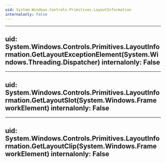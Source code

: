 ```yaml
---
uid: System.Windows.Controls.Primitives.LayoutInformation
internalonly: False
---
```


---
uid: System.Windows.Controls.Primitives.LayoutInformation.GetLayoutExceptionElement(System.Windows.Threading.Dispatcher)
internalonly: False
---

---
uid: System.Windows.Controls.Primitives.LayoutInformation.GetLayoutSlot(System.Windows.FrameworkElement)
internalonly: False
---

---
uid: System.Windows.Controls.Primitives.LayoutInformation.GetLayoutClip(System.Windows.FrameworkElement)
internalonly: False
---
